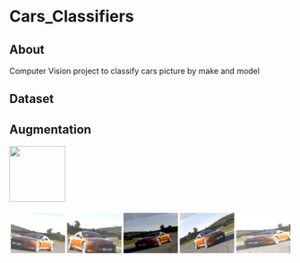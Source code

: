# Cars_Classifiers

## About
Computer Vision project to classify cars picture by make and model

## Dataset

## Augmentation

<!-- ![Original Image](Graphs/Augmentation_original.jpg?raw=true "Original Image") -->
<img src="https://Graphs/Augmentation_original.jpg" width="100" height="100">

![Augmentation Result Images](Graphs/Augmentation2.png?raw=true "Augmentation Result")

